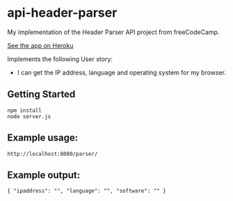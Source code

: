 # api-header-parser
My implementation of the Header Parser API project from freeCodeCamp.

[See the app on Heroku](https://radiant-taiga-53469.herokuapp.com/)

Implements the following User story:
*  I can get the IP address, language and operating system for my browser.

## Getting Started
```
npm install
node server.js
```

## Example usage:
`http://localhost:8080/parser/`

## Example output:
`{ "ipaddress": "", "language": "", "software": "" }`

